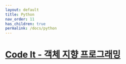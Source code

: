 ```yaml
---
layout: default
title: Python
nav_order: 11
has_children: true
permalink: /docs/python
---
```


# **[Code It - 객체 지향 프로그래밍](https://www.codeit.kr/courses/object-oriented-programming)**
